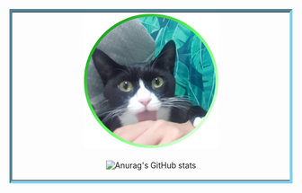 <table style = "border: 5px inset skyblue">
<tr style = "border: 0px">
<td align= "center">
<img src='./neroone.png' width = '50%'></img>
</td>
</tr>
<tr>
<td  align="center">

![Anurag's GitHub stats](https://github-readme-stats.vercel.app/api?username=JindoKim&show_icons=true&theme=highcontrast)
</td>
</tr>
</table>
